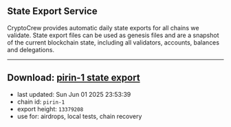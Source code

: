 ## State Export Service
CryptoCrew provides automatic daily state exports for all chains we validate. State export files can be used as genesis files and are a snapshot of the current blockchain state, including all validators, accounts, balances and delegations.

---
**Download: [pirin-1 state export](https://dl-eu2.ccvalidators.com/SERVICE/nolus/pirin-1_export_13379208.json)**
---

- last updated: Sun Jun 01 2025 23:53:39
- chain id: `pirin-1`
- export height: `13379208`
- use for: airdrops, local tests, chain recovery
